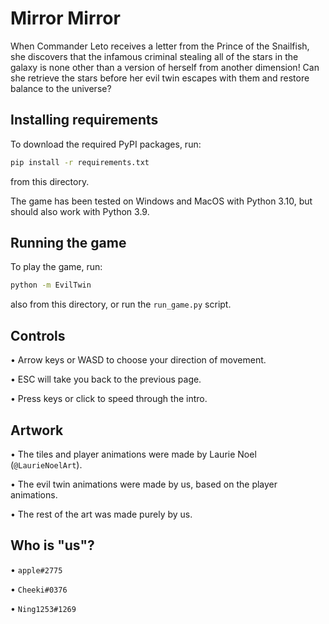 <!-- https://pyweek.readthedocs.io/en/latest/help.html#how-to-submit-your-entry -->
# Mirror Mirror

When Commander Leto receives a letter from the Prince of the Snailfish,
she discovers that the infamous criminal stealing all of the stars in
the galaxy is none other than a version of herself from another dimension!
Can she retrieve the stars before her evil twin escapes with them and restore balance to the universe?

## Installing requirements

To download the required PyPI packages, run:

```sh
pip install -r requirements.txt
```

from this directory.

The game has been tested on Windows and MacOS with Python 3.10, but should also work with Python 3.9.

## Running the game

To play the game, run:

```sh
python -m EvilTwin
```

also from this directory, or run the `run_game.py` script.

## Controls

• Arrow keys or WASD to choose your direction of movement.

• ESC will take you back to the previous page.

• Press keys or click to speed through the intro.

## Artwork

• The tiles and player animations were made by Laurie Noel (`@LaurieNoelArt`).

• The evil twin animations were made by us, based on the player animations.

• The rest of the art was made purely by us.

## Who is "us"?

• `applе#2775`

• `Cheeki#0376`

• `Ning1253#1269`
